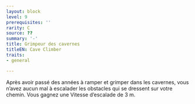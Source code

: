 ```yaml
---
layout: block
level: 9
prerequisites: ''
rarity: C
source: ??
summary: '-'
title: Grimpeur des cavernes
titleEN: Cave Climber
traits:
- general

---
```


<p>Après avoir passé des années à ramper et grimper dans les cavernes, vous n’avez aucun mal à escalader les obstacles qui se dressent sur votre chemin. Vous gagnez une Vitesse d’escalade de 3 m.</p>